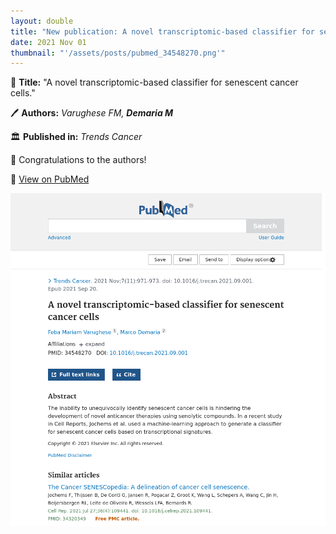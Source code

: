 ```yaml
---
layout: double
title: "New publication: A novel transcriptomic-based classifier for senescent cancer cells"
date: 2021 Nov 01
thumbnail: "'/assets/posts/pubmed_34548270.png'"
---
```

📖 <strong>Title:</strong> "A novel transcriptomic-based classifier for senescent cancer cells."  

🖊️ <strong>Authors:</strong> <em>Varughese FM, <strong>Demaria M</strong></em>  

🏛️ <strong>Published in:</strong> <em>Trends Cancer</em>  

🎉 Congratulations to the authors!  

🔗 <a href="https://pubmed.ncbi.nlm.nih.gov/34548270/">View on PubMed</a>  

![Publication Image](/assets/posts/pubmed_34548270.png)
